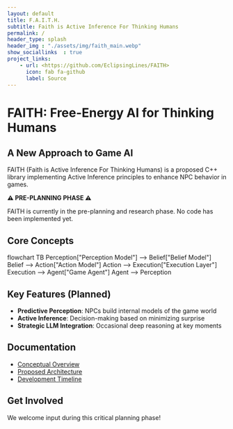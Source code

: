 ```yaml
---
layout: default
title: F.A.I.T.H.
subtitle: Faith is Active Inference For Thinking Humans
permalink: /
header_type: splash
header_img : "./assets/img/faith_main.webp"
show_sociallinks  : true
project_links:
    - url: <https://github.com/EclipsingLines/FAITH>
      icon: fab fa-github
      label: Source
---
```


# FAITH: Free-Energy AI for Thinking Humans

## A New Approach to Game AI

FAITH (Faith is Active Inference For Thinking Humans) is a proposed C++ library implementing Active Inference principles to enhance NPC behavior in games.

**⚠️ PRE-PLANNING PHASE ⚠️**

FAITH is currently in the pre-planning and research phase. No code has been implemented yet.

## Core Concepts

<div class="mermaid">
flowchart TB
    Perception["Perception Model"] --> Belief["Belief Model"]
    Belief --> Action["Action Model"]
    Action --> Execution["Execution Layer"]
    Execution --> Agent["Game Agent"]
    Agent --> Perception
</div>

## Key Features (Planned)

- **Predictive Perception**: NPCs build internal models of the game world
- **Active Inference**: Decision-making based on minimizing surprise
- **Strategic LLM Integration**: Occasional deep reasoning at key moments

## Documentation

- [Conceptual Overview](/conceptual-overview/)
- [Proposed Architecture](/proposed-architecture/)
- [Development Timeline](/development-timeline/)

## Get Involved

We welcome input during this critical planning phase!
